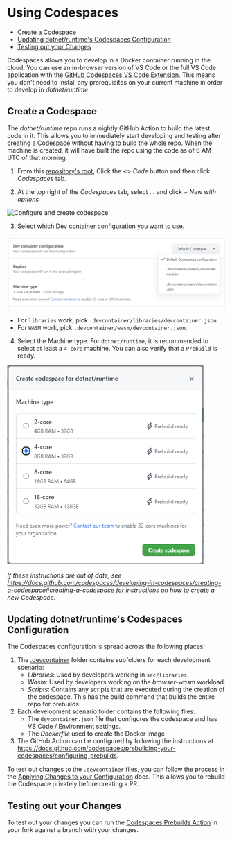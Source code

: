 # Using Codespaces

* [Create a Codespace](#create-a-codespace)
* [Updating dotnet/runtime's Codespaces Configuration](#updating-dotnetruntimes-codespaces-configuration)
* [Testing out your Changes](#testing-out-your-changes)

Codespaces allows you to develop in a Docker container running in the cloud. You can use an in-browser version of VS Code or the full VS Code application with the [GitHub Codespaces VS Code Extension](https://marketplace.visualstudio.com/items?itemName=GitHub.codespaces). This means you don't need to install any prerequisites on your current machine in order to develop in _dotnet/runtime_.

## Create a Codespace

The _dotnet/runtime_ repo runs a nightly GitHub Action to build the latest code in it. This allows you to immediately start developing and testing after creating a Codespace without having to build the whole repo. When the machine is created, it will have built the repo using the code as of 6 AM UTC of that morning.

1. From this [repository's root](https://github.com/dotnet/runtime), Click the _<> Code_ button and then click _Codespaces_ tab.

2. At the top right of the _Codespaces_ tab, select ... and click _+ New with options_

![Configure and create codespace](https://docs.github.com/assets/cb-49317/images/help/codespaces/default-machine-type.png)

3. Select which Dev container configuration you want to use.

![Dev container configuration](./codespace-dev-container-configuration.png)

* For `libraries` work, pick `.devcontainer/libraries/devcontainer.json`.
* For `WASM` work, pick `.devcontainer/wasm/devcontainer.json`.

4. Select the Machine type. For `dotnet/runtime`, it is recommended to select at least a `4-core` machine. You can also verify that a `Prebuild` is ready.

![Codespace machine size](codespace-machine-size.png)

_If these instructions are out of date, see <https://docs.github.com/codespaces/developing-in-codespaces/creating-a-codespace#creating-a-codespace> for instructions on how to create a new Codespace._

## Updating dotnet/runtime's Codespaces Configuration

The Codespaces configuration is spread across the following places:

1. The [.devcontainer](/.devcontainer) folder contains subfolders for each development scenario:
    * _Libraries_: Used by developers working in `src/libraries`.
    * _Wasm_: Used by developers working on the _browser-wasm_ workload.
    * _Scripts_: Contains any scripts that are executed during the creation of the codespace. This has the build command that builds the entire repo for prebuilds.
2. Each development scenario folder contains the following files:
    * The `devcontainer.json` file that configures the codespace and has VS Code / Environment settings.
    * The _Dockerfile_ used to create the Docker image
3. The GitHub Action can be configured by following the instructions at <https://docs.github.com/codespaces/prebuilding-your-codespaces/configuring-prebuilds>.

To test out changes to the `.devcontainer` files, you can follow the process in the [Applying Changes to your Configuration](https://docs.github.com/codespaces/customizing-your-codespace/configuring-codespaces-for-your-project#applying-changes-to-your-configuration) docs. This allows you to rebuild the Codespace privately before creating a PR.

## Testing out your Changes

To test out your changes you can run the [Codespaces Prebuilds Action](https://github.com/dotnet/runtime/actions/workflows/codespaces/create_codespaces_prebuilds) in your fork against a branch with your changes.

